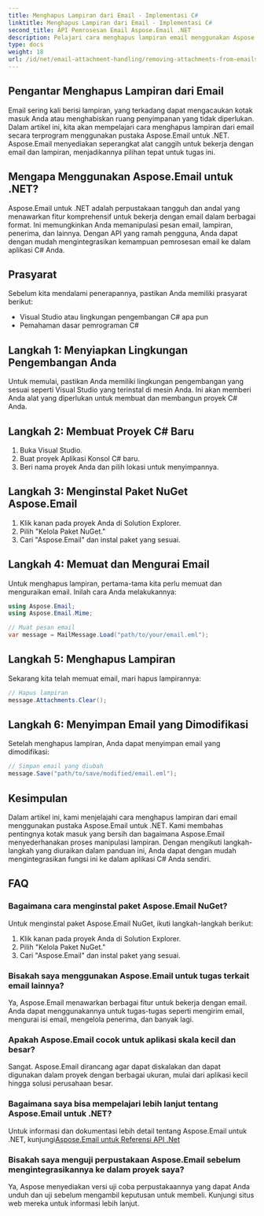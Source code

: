 ```yaml
---
title: Menghapus Lampiran dari Email - Implementasi C#
linktitle: Menghapus Lampiran dari Email - Implementasi C#
second_title: API Pemrosesan Email Aspose.Email .NET
description: Pelajari cara menghapus lampiran email menggunakan Aspose.Email untuk .NET. Panduan langkah demi langkah dengan kode sumber C#.
type: docs
weight: 18
url: /id/net/email-attachment-handling/removing-attachments-from-emails-csharp-implementation/
---
```


## Pengantar Menghapus Lampiran dari Email

Email sering kali berisi lampiran, yang terkadang dapat mengacaukan kotak masuk Anda atau menghabiskan ruang penyimpanan yang tidak diperlukan. Dalam artikel ini, kita akan mempelajari cara menghapus lampiran dari email secara terprogram menggunakan pustaka Aspose.Email untuk .NET. Aspose.Email menyediakan seperangkat alat canggih untuk bekerja dengan email dan lampiran, menjadikannya pilihan tepat untuk tugas ini.

## Mengapa Menggunakan Aspose.Email untuk .NET?

Aspose.Email untuk .NET adalah perpustakaan tangguh dan andal yang menawarkan fitur komprehensif untuk bekerja dengan email dalam berbagai format. Ini memungkinkan Anda memanipulasi pesan email, lampiran, penerima, dan lainnya. Dengan API yang ramah pengguna, Anda dapat dengan mudah mengintegrasikan kemampuan pemrosesan email ke dalam aplikasi C# Anda.

## Prasyarat

Sebelum kita mendalami penerapannya, pastikan Anda memiliki prasyarat berikut:

- Visual Studio atau lingkungan pengembangan C# apa pun
- Pemahaman dasar pemrograman C#

## Langkah 1: Menyiapkan Lingkungan Pengembangan Anda

Untuk memulai, pastikan Anda memiliki lingkungan pengembangan yang sesuai seperti Visual Studio yang terinstal di mesin Anda. Ini akan memberi Anda alat yang diperlukan untuk membuat dan membangun proyek C# Anda.

## Langkah 2: Membuat Proyek C# Baru

1. Buka Visual Studio.
2. Buat proyek Aplikasi Konsol C# baru.
3. Beri nama proyek Anda dan pilih lokasi untuk menyimpannya.

## Langkah 3: Menginstal Paket NuGet Aspose.Email

1. Klik kanan pada proyek Anda di Solution Explorer.
2. Pilih "Kelola Paket NuGet."
3. Cari "Aspose.Email" dan instal paket yang sesuai.

## Langkah 4: Memuat dan Mengurai Email

Untuk menghapus lampiran, pertama-tama kita perlu memuat dan menguraikan email. Inilah cara Anda melakukannya:

```csharp
using Aspose.Email;
using Aspose.Email.Mime;

// Muat pesan email
var message = MailMessage.Load("path/to/your/email.eml");
```

## Langkah 5: Menghapus Lampiran

Sekarang kita telah memuat email, mari hapus lampirannya:

```csharp
// Hapus lampiran
message.Attachments.Clear();
```

## Langkah 6: Menyimpan Email yang Dimodifikasi

Setelah menghapus lampiran, Anda dapat menyimpan email yang dimodifikasi:

```csharp
// Simpan email yang diubah
message.Save("path/to/save/modified/email.eml");
```

## Kesimpulan

Dalam artikel ini, kami menjelajahi cara menghapus lampiran dari email menggunakan pustaka Aspose.Email untuk .NET. Kami membahas pentingnya kotak masuk yang bersih dan bagaimana Aspose.Email menyederhanakan proses manipulasi lampiran. Dengan mengikuti langkah-langkah yang diuraikan dalam panduan ini, Anda dapat dengan mudah mengintegrasikan fungsi ini ke dalam aplikasi C# Anda sendiri.

## FAQ

### Bagaimana cara menginstal paket Aspose.Email NuGet?

Untuk menginstal paket Aspose.Email NuGet, ikuti langkah-langkah berikut:
1. Klik kanan pada proyek Anda di Solution Explorer.
2. Pilih "Kelola Paket NuGet."
3. Cari "Aspose.Email" dan instal paket yang sesuai.

### Bisakah saya menggunakan Aspose.Email untuk tugas terkait email lainnya?

Ya, Aspose.Email menawarkan berbagai fitur untuk bekerja dengan email. Anda dapat menggunakannya untuk tugas-tugas seperti mengirim email, mengurai isi email, mengelola penerima, dan banyak lagi.

### Apakah Aspose.Email cocok untuk aplikasi skala kecil dan besar?

Sangat. Aspose.Email dirancang agar dapat diskalakan dan dapat digunakan dalam proyek dengan berbagai ukuran, mulai dari aplikasi kecil hingga solusi perusahaan besar.

### Bagaimana saya bisa mempelajari lebih lanjut tentang Aspose.Email untuk .NET?

 Untuk informasi dan dokumentasi lebih detail tentang Aspose.Email untuk .NET, kunjungi[Aspose.Email untuk Referensi API .Net](https://reference.aspose.com/email/net)

### Bisakah saya menguji perpustakaan Aspose.Email sebelum mengintegrasikannya ke dalam proyek saya?

Ya, Aspose menyediakan versi uji coba perpustakaannya yang dapat Anda unduh dan uji sebelum mengambil keputusan untuk membeli. Kunjungi situs web mereka untuk informasi lebih lanjut.